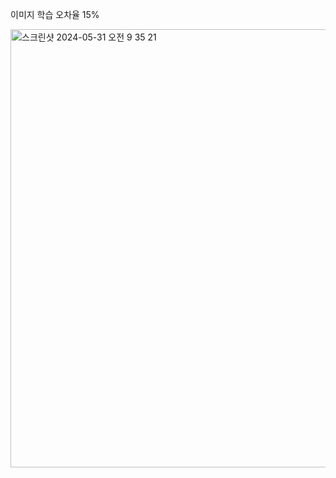 이미지 학습 
오차율 15% 

<img width="701" alt="스크린샷 2024-05-31 오전 9 35 21" src="https://github.com/hwan0309/Tensorflow_class/assets/154872340/074f9821-abf6-45da-9c3a-db9afc116e31">
